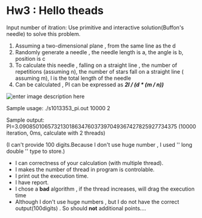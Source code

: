 
**Hw3 : Hello theads**
=======
Input number of itration:
Use primitive and interactive solution(Buffon's needle) to solve this problem.

 1. Assuming a two-dimensional plane , from the same line as the d
 2. Randomly generate a needle , the needle length is a, the angle is b,
    position is c
 3. To calculate this needle , falling on a straight line , the number
    of repetitions (assuming n), the number of stars fall on a straight
    line ( assuming m), l is the total length of the needle
 4. Can be calculated , PI can be expressed as ***2l / (d * (m / n))***

![enter image description here](https://github.com/YZU-CSE-CS305-Intro-to-OS/smart0324-hw3/blob/master/demo.png?raw=true)

Sample usage: ./s1013353_pi.out 10000 2

Sample output: PI=3.09085010657321301863476037397049367427825927734375 (10000 iteration, 0ms, calculate with 2 threads)

(I can't provide 100 digits.Because I don't use huge number , I used '' long double '' type to store.)

 - I can correctness of your calculation (with multiple thread).
 - I makes the number of thread in program is controlable.
 - I  print out the execution time.
 - I have report.
 - I chose a **bad** algorithm , if the thread increases, will drag the execution time
 - Although I don't use huge numbers , but I do not have the correct output(100digits) . So should **not**  additional points....
